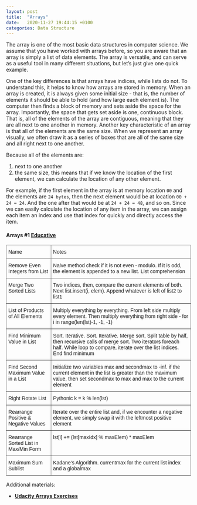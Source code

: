 ```yaml
---
layout: post
title:  "Arrays"
date:   2020-11-27 19:44:15 +0100
categories: Data Structure
---
```


The array is one of the most basic data structures in computer science. 
We assume that you have worked with arrays before, so you are aware that an array is simply a list of data elements. The array is versatile, and can serve as a useful tool in many different situations, but let’s just give one quick example.

One of the key differences is that arrays have indices, while lists do not.
To understand this, it helps to know how arrays are stored in memory. When an array is created, it is always given some initial size - that is, the number of elements it should be able to hold (and how large each element is). The computer then finds a block of memory and sets aside the space for the array.
Importantly, the space that gets set aside is one, continuous block. That is, all of the elements of the array are contiguous, meaning that they are all next to one another in memory.
Another key characteristic of an array is that all of the elements are the same size.
When we represent an array visually, we often draw it as a series of boxes that are all of the same size and all right next to one another.

Because all of the elements are:
1. next to one another
2. the same size, this means that if we know the location of the first element, we can calculate the location of any other element.

For example, if the first element in the array is at memory location `00` and the elements are `24 bytes`, then the next element would be at location `00 + 24 = 24`. And the one after that would be at `24 + 24 = 48`, and so on.
Since we can easily calculate the location of any item in the array, we can assign each item an index and use that index for quickly and directly access the item.


#### Arrays #1 [Educative][educative-array]
<style type="text/css">
.tg  {border-collapse:collapse;border-spacing:0;}
.tg td{border-color:black;border-style:solid;border-width:1px;font-family:Arial, sans-serif;font-size:14px;
  overflow:hidden;padding:10px 5px;word-break:normal;}
.tg th{border-color:black;border-style:solid;border-width:1px;font-family:Arial, sans-serif;font-size:14px;
  font-weight:normal;overflow:hidden;padding:10px 5px;word-break:normal;}
.tg .tg-0pky{border-color:inherit;text-align:left;vertical-align:top}
</style>
<table class="tg">
<thead>
  <tr>
    <th class="tg-0pky">Name </th>
    <th class="tg-0pky">Notes</th>
  </tr>
</thead>
<tbody>
  <tr>
    <td class="tg-0pky">Remove Even Integers from List</td>
    <td class="tg-0pky">Naive method check if it is not even - modulo. If it is odd, the element is appended to a new list. List comprehension</td>
  </tr>
  <tr>
    <td class="tg-0pky">Merge Two Sorted Lists</td>
    <td class="tg-0pky">Two indices, then, compare the current elements of both. Next list.insert(i, elem). Append whatever is left of list2 to list1</td>
  </tr>
  <tr>
    <td class="tg-0pky">List of Products of All Elements</td>
    <td class="tg-0pky">Multiply everything by everything. From left side multiply every element. Then multiply everything from right side - for i in range(len(lst)-1, -1, -1)</td>
  </tr>
  <tr>
    <td class="tg-0pky">Find Minimum Value in List</td>
    <td class="tg-0pky">Sort. Iterative. Sort. Iterative. Merge sort, Split table by half, then recursive calls of merge sort. Two iterators foreach half. While loop to compare, iterate over the list indices. End find minimum</td>
  </tr>
  <tr>
    <td class="tg-0pky">Find Second Maximum Value in a List</td>
    <td class="tg-0pky">Initialize two variables max and secondmax to -inf. if the current element in the list is greater than the maximum value, then set secondmax to max and max to the current element</td>
  </tr>
  <tr>
    <td class="tg-0pky">Right Rotate List</td>
    <td class="tg-0pky">Pythonic k = k % len(lst)</td>
  </tr>
  <tr>
    <td class="tg-0pky">Rearrange Positive &amp; Negative Values</td>
    <td class="tg-0pky">Iterate over the entire list and, if we encounter a negative element, we simply swap it with the leftmost positive element</td>
  </tr>
  <tr>
    <td class="tg-0pky">Rearrange Sorted List in Max/Min Form</td>
    <td class="tg-0pky">lst[i] += (lst[maxIdx] % maxElem) * maxElem</td>
  </tr>
  <tr>
    <td class="tg-0pky">Maximum Sum Sublist</td>
    <td class="tg-0pky">Kadane’s Algorithm. currentmax for the current list index and a globalmax</td>
  </tr>
</tbody>
</table>

Additional materials:
* **[Udacity Arrays Exercises][udacity-array]**

[educative-array]: https://www.educative.io/module/lesson/data-structures-in-python/393G9ZlnOEQ
[udacity-array]: https://www.educative.io/module/lesson/data-structures-in-python/393G9ZlnOEQ
